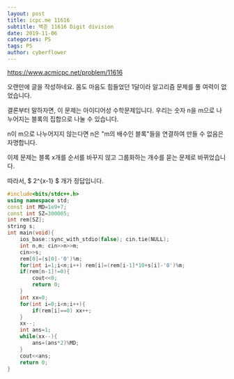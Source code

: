 ```yaml
---
layout: post
title: icpc.me 11616
subtitle: 백준 11616 Digit division
date: 2019-11-06
categories: PS
tags: PS
author: cyberflower
---
```


<https://www.acmicpc.net/problem/11616>

오랜만에 글을 작성하네요. 몸도 마음도 힘들었던 1달이라 알고리즘 문제를 풀 여력이 없었습니다.

결론부터 말하자면, 이 문제는 아이디어성 수학문제입니다. 우리는 숫자 n을 m으로 나누어지는 블록의 집합으로 나눌 수 있습니다.

n이 m으로 나누어지지 않는다면 n은 "m의 배수인 블록"들을 연결하여 만들 수 없음은 자명합니다.

이제 문제는 블록 x개를 순서를 바꾸지 않고 그룹화하는 개수를 묻는 문제로 바뀌었습니다.

따라서, $ 2^{x-1} $ 개가 정답입니다.

```cpp
#include<bits/stdc++.h>
using namespace std;
const int MD=1e9+7;
const int SZ=300005;
int rem[SZ];
string s;
int main(void){
    ios_base::sync_with_stdio(false); cin.tie(NULL);
    int n,m; cin>>n>>m;
    cin>>s;
    rem[0]=(s[0]-'0')%m;
    for(int i=1;i<n;i++) rem[i]=(rem[i-1]*10+s[i]-'0')%m;
    if(rem[n-1]!=0){
        cout<<0;
        return 0;
    }
    int xx=0;
    for(int i=0;i<n;i++){
        if(rem[i]==0) xx++;
    }
    xx--;
    int ans=1;
    while(xx--){
        ans=(ans*2)%MD;
    }
    cout<<ans;
    return 0;
}
```
